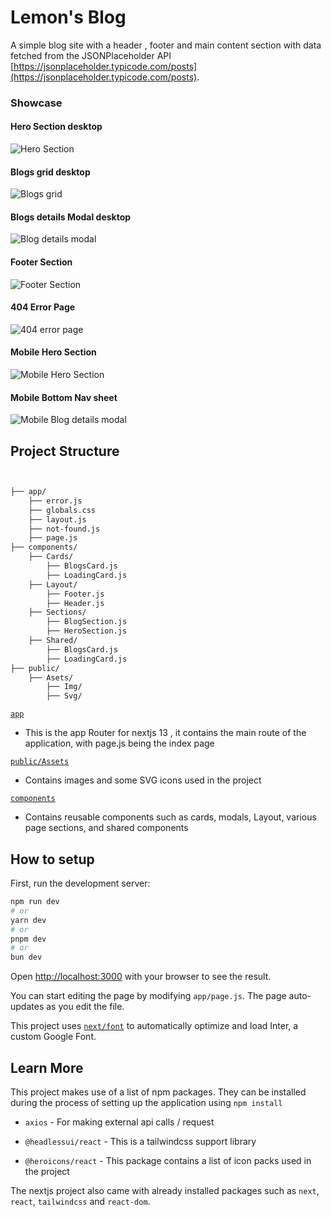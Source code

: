 
# Lemon's Blog
A simple blog site with a header , footer and main content section with data fetched from the JSONPlaceholder API [https://jsonplaceholder.typicode.com/posts](https://jsonplaceholder.typicode.com/posts).

### Showcase

#### Hero Section desktop
![Hero Section](https://github.com/philemon1112/Adsparo-task/blob/main/public/Assets/Img/DesktopHero.png)

#### Blogs grid desktop
![Blogs grid](https://github.com/philemon1112/Adsparo-task/blob/main/public/Assets/Img/DesktopBlogsGrid.png)

#### Blogs details Modal desktop
![Blog details modal](https://github.com/philemon1112/Adsparo-task/blob/main/public/Assets/Img/DesktopModal.png)

#### Footer Section 
![Footer Section](https://github.com/philemon1112/Adsparo-task/blob/main/public/Assets/Img/FooterSection.png)

#### 404 Error Page 
![404 error page](https://github.com/philemon1112/Adsparo-task/blob/main/public/Assets/Img/NotFoundPage.png)

#### Mobile Hero Section 
![Mobile Hero Section](https://github.com/philemon1112/Adsparo-task/blob/main/public/Assets/Img/MobileHero.png)

#### Mobile Bottom Nav sheet 
![Mobile Blog details modal](https://github.com/philemon1112/Adsparo-task/blob/main/public/Assets/Img/MobileHero.png)

## Project Structure

```bash


├── app/
    ├── error.js
    ├── globals.css
    ├── layout.js
    ├── not-found.js
    ├── page.js
├── components/
    ├── Cards/
        ├── BlogsCard.js
        ├── LoadingCard.js
    ├── Layout/
        ├── Footer.js
        ├── Header.js
    ├── Sections/
        ├── BlogSection.js
        ├── HeroSection.js
    ├── Shared/
        ├── BlogsCard.js
        ├── LoadingCard.js
├── public/
    ├── Asets/
        ├── Img/
        ├── Svg/


```

[`app`]("/app")
- This is the app Router for nextjs 13 , it contains the main route of the application, with page.js being the index page

[`public/Assets`]("./public/Assets")

- Contains images and some SVG icons used in the project

[`components`]("/components")

- Contains reusable components such as cards, modals, Layout, various page sections, and shared components




## How to setup

First, run the development server:

```bash
npm run dev
# or
yarn dev
# or
pnpm dev
# or
bun dev
```

Open [http://localhost:3000](http://localhost:3000) with your browser to see the result.

You can start editing the page by modifying `app/page.js`. The page auto-updates as you edit the file.

This project uses [`next/font`](https://nextjs.org/docs/basic-features/font-optimization) to automatically optimize and load Inter, a custom Google Font.

## Learn More

This project makes use of a list of npm packages. They can be installed during the process of setting up the application using `npm install`

- `axios` - For making external api calls / request

- `@headlessui/react` - This is a tailwindcss support library  

- `@heroicons/react` -  This package contains a list of icon packs used in the project

The nextjs project also came with already installed packages such as `next`, `react`, `tailwindcss` and `react-dom`.



